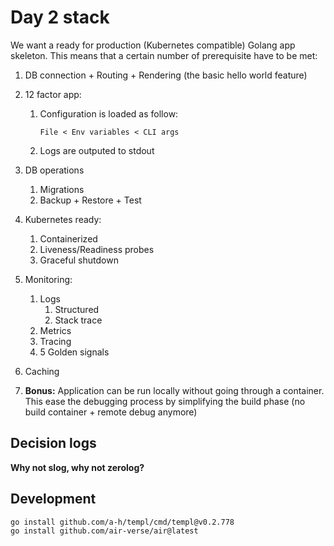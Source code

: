 Day 2 stack
===========

We want a ready for production (Kubernetes compatible) Golang app skeleton.
This means that a certain number of prerequisite have to be met:

1. DB connection + Routing + Rendering (the basic hello world feature)
1. 12 factor app:
	1. Configuration is loaded as follow:
		```
		File < Env variables < CLI args
		```
	1. Logs are outputed to stdout
1. DB operations
	1. Migrations
	1. Backup + Restore + Test
1. Kubernetes ready:
	1. Containerized
	1. Liveness/Readiness probes
	1. Graceful shutdown
1. Monitoring:
	1. Logs
		1. Structured
		1. Stack trace
	1. Metrics
	1. Tracing
	1. 5 Golden signals
1. Caching

1. **Bonus:** Application can be run locally without going through a container.
This ease the debugging process by simplifying the build phase
(no build container + remote debug anymore)

Decision logs
-------------

**Why not slog, why not zerolog?**

Development
-----------


```sh
go install github.com/a-h/templ/cmd/templ@v0.2.778
go install github.com/air-verse/air@latest
```

